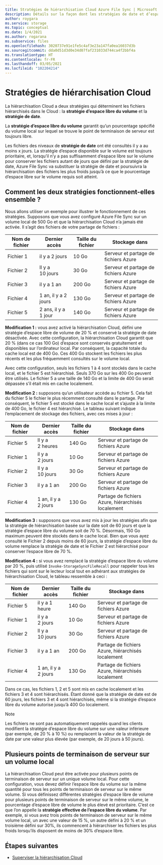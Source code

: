 ```yaml
---
title: Stratégies de hiérarchisation Cloud Azure File Sync | Microsoft Docs
description: Détails sur la façon dont les stratégies de date et d’espace libre du volume fonctionnent ensemble pour différents scénarios.
author: roygara
ms.service: storage
ms.topic: conceptual
ms.date: 1/4/2021
ms.author: rogarana
ms.subservice: files
ms.openlocfilehash: 3020737e91e1fe5c4af3e23a147fa0ea16037d3b
ms.sourcegitcommit: dda0d51d3d0e34d07faf231033d744ca4f2bbf4a
ms.translationtype: HT
ms.contentlocale: fr-FR
ms.lasthandoff: 03/05/2021
ms.locfileid: "102204214"
---
```

# <a name="cloud-tiering-policies"></a>Stratégies de hiérarchisation Cloud

La hiérarchisation Cloud a deux stratégies qui déterminent les fichiers hiérarchisés dans le Cloud : la **stratégie d’espace libre du volume** et la **stratégie de date**.

La **stratégie d’espace libre du volume** garantit qu’un pourcentage spécifié du volume local sur lequel se trouve le point de terminaison de serveur est toujours libre. 

Les fichiers des niveaux de **stratégie de date** ont été consultés il y a au moins x jours. La stratégie d’espace disponible sur le volume est toujours prioritaire, et, lorsqu’il n’y a pas suffisamment d’espace libre sur le volume pour conserver les fichiers autant de jours que défini par la stratégie de date, Azure File Sync va substituer la stratégie de date et poursuivra la hiérarchisation des fichiers les plus froids jusqu’à ce que le pourcentage d’espace libre sur le volume requis soit atteint.

## <a name="how-both-policies-work-together"></a>Comment les deux stratégies fonctionnent-elles ensemble ?

Nous allons utiliser un exemple pour illustrer le fonctionnement de ces stratégies. Supposons que vous avez configuré Azure File Sync sur un volume local de 500 Go et que la hiérarchisation Cloud n’a jamais été activée. Il s’agit des fichiers de votre partage de fichiers :

|Nom de fichier |Dernier accès  |Taille du fichier  |Stockage dans |
|----------|------------------|-----------|----------|
|Fichier 1    | il y a 2 jours  | 10 Go | Serveur et partage de fichiers Azure
|Fichier 2    | Il y a 10 jours | 30 Go | Serveur et partage de fichiers Azure
|Fichier 3    | il y a 1 an | 200 Go | Serveur et partage de fichiers Azure
|Fichier 4    | 1 an, il y a 2 jours | 130 Go | Serveur et partage de fichiers Azure
|Fichier 5    | 2 ans, il y a 1 jour | 140 Go | Serveur et partage de fichiers Azure

**Modification 1 :** vous avez activé la hiérarchisation Cloud, défini une stratégie d’espace libre de volume de 20 % et conservé la stratégie de date désactivée. Avec cette configuration, la hiérarchisation Cloud garantit que 20 % (dans ce cas 100 Go) d’espace sont conservés gratuitement et disponibles sur l’ordinateur local. Par conséquent, la capacité totale du cache local est de 400 Go. Ces 400 Go stockent les fichiers les plus récents et les plus fréquemment consultés sur le volume local.

Avec cette configuration, seuls les fichiers 1 à 4 sont stockés dans le cache local, et le fichier 5 est hiérarchisé. Seuls 370 Go sur les 400 Go peuvent être utilisés. Le fichier 5 a une taille de 140 Go et la limite de 400 Go serait dépassée s’il était mis en cache localement. 

**Modification 2 :** supposons qu’un utilisateur accède au fichier 5. Cela fait du fichier 5 le fichier le plus récemment consulté dans le partage. Par conséquent, le fichier 5 est stocké dans le cache local et s’ajuste à la limite de 400 Go, le fichier 4 est hiérarchisé. Le tableau suivant indique l’emplacement de stockage des fichiers, avec ces mises à jour :

|Nom de fichier |Dernier accès  |Taille du fichier  |Stockage dans |
|----------|------------------|-----------|----------|
|Fichier 5    | Il y a 2 heures | 140 Go | Serveur et partage de fichiers Azure
|Fichier 1    | il y a 2 jours  | 10 Go | Serveur et partage de fichiers Azure
|Fichier 2    | Il y a 10 jours | 30 Go | Serveur et partage de fichiers Azure
|Fichier 3    | il y a 1 an | 200 Go | Serveur et partage de fichiers Azure
|Fichier 4    | 1 an, il y a 2 jours | 130 Go | Partage de fichiers Azure, hiérarchisés localement

**Modification 3 :** supposons que vous avez mis à jour les stratégies afin que la stratégie de hiérarchisation basée sur la date soit de 60 jours et que la stratégie d’espace libre du volume soit de 70 %. Désormais, 150 Go maximum peuvent être stockés dans le cache local. Bien que vous ayez consulté le Fichier 2 depuis moins de 60 jours, la stratégie d’espace libre du volume remplace la stratégie de date et le Fichier 2 est hiérarchisé pour conserver l’espace libre de 70 %.

**Modification 4 :** si vous avez remplacé la stratégie d’espace libre du volume par 20 %, puis utilisé `Invoke-StorageSyncFileRecall` pour rappeler tous les fichiers qui sont sur le lecteur local tout en adhérant aux stratégies de hiérarchisation Cloud, le tableau ressemble à ceci :

|Nom de fichier |Dernier accès  |Taille du fichier  |Stockage dans |
|----------|------------------|-----------|----------|
|Fichier 5    | il y a 1 heure  | 140 Go | Serveur et partage de fichiers Azure
|Fichier 1    | il y a 2 jours  | 10 Go | Serveur et partage de fichiers Azure
|Fichier 2    | Il y a 10 jours | 30 Go | Serveur et partage de fichiers Azure
|Fichier 3    | il y a 1 an | 200 Go | Partage de fichiers Azure, hiérarchisés localement
|Fichier 4    | 1 an, il y a 2 jours | 130 Go | Partage de fichiers Azure, hiérarchisés localement

Dans ce cas, les fichiers 1, 2 et 5 sont mis en cache localement et les fichiers 3 et 4 sont hiérarchisés. Étant donné que la stratégie de date est de 60 jours, les fichiers 3 et 4 sont hiérarchisés, même si la stratégie d’espace libre du volume autorise jusqu’à 400 Go localement.

> [!NOTE] 
> Les fichiers ne sont pas automatiquement rappelés quand les clients modifient la stratégie d’espace libre du volume sur une valeur inférieure (par exemple, de 20 % à 10 %) ou remplacent la valeur de la stratégie de date par une valeur plus élevée (par exemple, de 20 jours à 50 jours).

## <a name="multiple-server-endpoints-on-a-local-volume"></a>Plusieurs points de terminaison de serveur sur un volume local

La hiérarchisation Cloud peut être activée pour plusieurs points de terminaison de serveur sur un unique volume local. Pour cette configuration, vous devez définir l’espace libre du volume sur la même quantité pour tous les points de terminaison de serveur sur le même volume. Si vous définissez différentes stratégies d’espace libre de volume pour plusieurs points de terminaison de serveur sur le même volume, le pourcentage d’espace libre de volume le plus élevé est prioritaire. C’est ce que l’on appelle la **stratégie effective de l’espace libre du volume**. Par exemple, si vous avez trois points de terminaison de serveur sur le même volume local, un avec une valeur de 15 %, un autre défini à 20 % et un troisième défini sur 30%, ils commencent à hiérarchiser les fichiers les plus froids lorsqu’ils disposent de moins de 30% d’espace libre.

## <a name="next-steps"></a>Étapes suivantes
* [Superviser la hiérarchisation Cloud](storage-sync-monitor-cloud-tiering.md)
